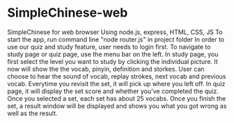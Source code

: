 # SimpleChinese-web
SimpleChinese for web browser
Using node.js, express, HTML, CSS, JS
To start the app, run command line "node router.js" in project folder
In order to use our quiz and study feature, user needs to login first.
To navigate to study page or quiz page, use the menu bar on the left.
In study page, you first select the level you want to study by clicking the individual picture. It now will show the the vocab, pinyin, definition and storkes. User can choose to hear the sound of vocab, replay strokes, next vocab and previous vocab. Everytime you revisit the set, it will pick up where you left off.
In quiz page, it will display the set score and whether you've completed the quiz. Once you selected a set, each set has about 25 vocabs. Once you finish the set, a result window will be displayed and shows you what you got wrong as well as the result. 

